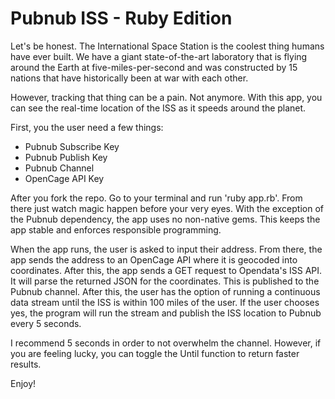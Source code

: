 # Pubnub ISS - Ruby Edition

Let's be honest. The International Space Station is the coolest thing humans have ever built. We have a giant state-of-the-art laboratory that is flying around the Earth at five-miles-per-second and was constructed by 15 nations that have historically been at war with each other.

However, tracking that thing can be a pain. Not anymore. With this app, you can see the real-time location of the ISS as it speeds around the planet.

First, you the user need a few things:

  - Pubnub Subscribe Key
  - Pubnub Publish Key
  - Pubnub Channel
  - OpenCage API Key

After you fork the repo. Go to your terminal and run 'ruby app.rb'. From there just watch magic happen before your very eyes. With the exception of the Pubnub dependency, the app uses no non-native gems. This keeps the app stable and enforces responsible programming.

When the app runs, the user is asked to input their address. From there, the app sends the address to an OpenCage API where it is geocoded into coordinates. After this, the app sends a GET request to Opendata's ISS API. It will parse the returned JSON for the coordinates. This is published to the Pubnub channel. After this, the user has the option of running a continuous data stream until the ISS is within 100 miles of the user. If the user chooses yes, the program will run the stream and publish the ISS location to Pubnub every 5 seconds.

I recommend 5 seconds in order to not overwhelm the channel. However, if you are feeling lucky, you can toggle the Until function to return faster results.

Enjoy!